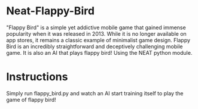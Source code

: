 # Neat-Flappy-Bird
"Flappy Bird" is a simple yet addictive mobile game that gained immense popularity when it was released in 2013. While it is no longer available on app stores, it remains a classic example of minimalist game design. Flappy Bird is an incredibly straightforward and deceptively challenging mobile game.
It is also an AI that plays flappy bird! Using the NEAT python module.

# Instructions
Simply run flappy_bird.py and watch an AI start training itself to play the game of flappy bird!
